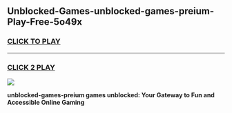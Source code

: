 
## Unblocked-Games-unblocked-games-preium-Play-Free-5o49x
<h3>
<a href="https://premium76.site?title=unblocked-games-preium&ref=23A">CLICK TO PLAY</a></h3>
<hr>

<h3>
<a href="https://premium76.site?title=unblocked-games-preium&ref=23A">CLICK 2 PLAY</a>
  
</h3>

<a href="https://premium76.site?title=unblocked-games-preium&ref=23A"><img src="https://clearcache.store/games.png"></a>


**unblocked-games-preium games unblocked: Your Gateway to Fun and Accessible Online Gaming**
